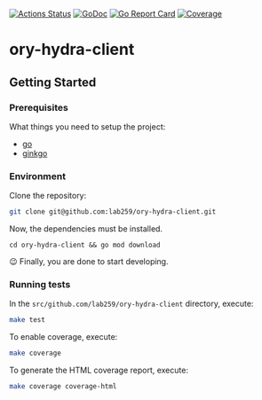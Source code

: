 [![Actions Status](https://github.com/lab259/ory-hydra-client/workflows/Go/badge.svg)](https://github.com/lab259/ory-hydra-client/actions) [![GoDoc](https://godoc.org/github.com/lab259/ory-hydra-client?status.svg)](http://godoc.org/github.com/lab259/ory-hydra-client) [![Go Report Card](https://goreportcard.com/badge/github.com/lab259/ory-hydra-client)](https://goreportcard.com/report/github.com/lab259/ory-hydra-client) [![Coverage](https://gocover.io/_badge/github.com/lab259/ory-hydra-client)](http://gocover.io/github.com/lab259/ory-hydra-client)

# ory-hydra-client

## Getting Started

### Prerequisites

What things you need to setup the project:

- [go](https://golang.org/doc/install)
- [ginkgo](http://onsi.github.io/ginkgo/)

### Environment

Clone the repository:

```bash
git clone git@github.com:lab259/ory-hydra-client.git
```

Now, the dependencies must be installed.

```
cd ory-hydra-client && go mod download
```

:wink: Finally, you are done to start developing.

### Running tests

In the `src/github.com/lab259/ory-hydra-client` directory, execute:

```bash
make test
```

To enable coverage, execute:

```bash
make coverage
```

To generate the HTML coverage report, execute:

```bash
make coverage coverage-html
```
